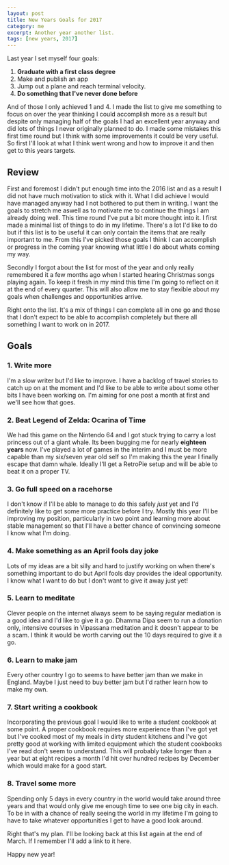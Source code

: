 ```yaml
---
layout: post
title: New Years Goals for 2017
category: me
excerpt: Another year another list.
tags: [new years, 2017]
---
```

Last year I set myself four goals:

1. **Graduate with a first class degree**
2. Make and publish an app
3. Jump out a plane and reach terminal velocity.
4. **Do something that I've never done before**

And of those I only achieved 1 and 4. I made the list to give me something to focus on over the year thinking I could accomplish more as a result but despite only managing half of the goals I had an excellent year anyway and did lots of things I never originally planned to do. I made some mistakes this first time round but I think with some improvements it could be very useful. So first I'll look at what I think went wrong and how to improve it and then get to this years targets.

## Review
First and foremost I didn't put enough time into the 2016 list and as a result I did not have much motivation to stick with it. What I did achieve I would have managed anyway had I not bothered to put them in writing. I want the goals to stretch me aswell as to motivate me to continue the things I am already doing well. This time round I've put a bit more thought into it. I first made a minimal list of things to do in my lifetime. There's a lot I'd like to do but if this list is to be useful it can only contain the items that are really important to me. From this I've picked those goals I think I can accomplish or progress in the coming year knowing what little I do about whats coming my way.

Secondly I forgot about the list for most of the year and only really remembered it a few months ago when I started hearing Christmas songs playing again. To keep it fresh in my mind this time I'm going to reflect on it at the end of every quarter. This will also allow me to stay flexible about my goals when challenges and opportunities arrive.

Right onto the list. It's a mix of things I can complete all in one go and those that I don't expect to be able to accomplish completely but there all something I want to work on in 2017.

## Goals

### 1. Write more
I'm a slow writer but I'd like to improve. I have a backlog of travel stories to catch up on at the moment and I'd like to be able to write about some other bits I have been working on. I'm aiming for one post a month at first and we'll see how that goes. 

### 2. Beat Legend of Zelda: Ocarina of Time
We had this game on the Nintendo 64 and I got stuck trying to carry a lost princess out of a giant whale. Its been bugging me for nearly **eighteen years** now. I've played a lot of games in the interim and I must be more capable than my six/seven year old self so I'm making this the year I finally escape that damn whale. Ideally I'll get a RetroPie setup and will be able to beat it on a proper TV.

### 3. Go full speed on a racehorse
I don't know if I'll be able to manage to do this safely *just* yet and I'd definitely like to get some more practice before I try. Mostly this year I'll be improving my position, particularly in two point and learning more about stable management so that I'll have a better chance of convincing someone I know what I'm doing.

### 4. Make something as an April fools day joke 
Lots of my ideas are a bit silly and hard to justify working on when there's something important to do but April fools day provides the ideal opportunity. I know what I want to do but I don't want to give it away just yet!

### 5. Learn to meditate
Clever people on the internet always seem to be saying regular mediation is a good idea and I'd like to give it a go. Dhamma Dipa seem to run a donation only, intensive courses in Vipassana meditation and it doesn't appear to be a scam. I think it would be worth carving out the 10 days required to give it a go.

### 6. Learn to make jam
Every other country I go to seems to have better jam than we make in England. Maybe I just need to buy better jam but I'd rather learn how to make my own.

### 7. Start writing a cookbook
Incorporating the previous goal I would like to write a student cookbook at some point. A proper cookbook requires more experience than I've got yet but I've cooked most of my meals in dirty student kitchens and I've got pretty good at working with limited equipment which the student cookbooks I've read don't seem to understand. This will probably take longer than a year but at eight recipes a month I'd hit over hundred recipes by December which would make for a good start.

### 8. Travel some more
Spending only 5 days in every country in the world would take around three years and that would only give me enough time to see one big city in each. To be in with a chance of really seeing the world in my lifetime I'm going to have to take whatever opportunities I get to have a good look around.

Right that's my plan. I'll be looking back at this list again at the end of March. If I remember I'll add a link to it here.

Happy new year! 